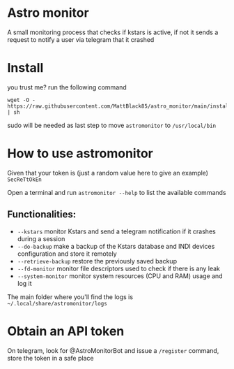 # Astro monitor
A small monitoring process that checks if kstars is active, if not it sends a request to notify a user via telegram that it crashed


# Install
you trust me? run the following command

```shell
wget -O - https://raw.githubusercontent.com/MattBlack85/astro_monitor/main/install.sh | sh
```

sudo will be needed as last step to move `astromonitor` to `/usr/local/bin`


# How to use astromonitor
Given that your token is (just a random value here to give an example) `SecReTtOkEn`

Open a terminal and run `astromonitor --help` to list the available commands

## Functionalities:
- `--kstars` monitor Kstars and send a telegram notification if it crashes during a session
- `--do-backup` make a backup of the Kstars database and INDI devices configuration and store it remotely
- `--retrieve-backup` restore the previously saved backup
- `--fd-monitor` monitor file descriptors used to check if there is any leak
- `--system-monitor` monitor system resources (CPU and RAM) usage and log it

The main folder where you'll find the logs is `~/.local/share/astromonitor/logs`

# Obtain an API token
On telegram, look for @AstroMonitorBot and issue a `/register` command, store the token in a safe place
